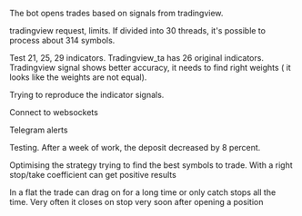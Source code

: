 The bot opens trades based on signals from tradingview.

tradingview request, limits. If divided into 30 threads, it's possible to process about 314 symbols. 

Test 21, 25, 29 indicators. Tradingview_ta has 26 original indicators. Tradingview signal shows better accuracy, it needs to find right weights ( it looks like the weights are not equal).

Trying to reproduce the indicator signals.

Connect to websockets

Telegram alerts 

Testing. After a week of work, the deposit decreased by 8 percent.

Optimising the strategy trying to find the best symbols to trade. With a right stop/take coefficient can get positive results 

In a flat the trade can drag on for a long time or only catch stops all the time. Very often it closes on stop very soon after opening a position
